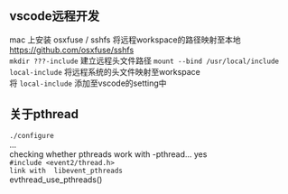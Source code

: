 ## vscode远程开发  
mac 上安装 osxfuse / sshfs 将远程workspace的路径映射至本地
https://github.com/osxfuse/sshfs  
`mkdir ???-include` 建立远程头文件路径
`mount --bind /usr/local/include local-include` 将远程系统的头文件映射至workspace  
将 `local-include` 添加至vscode的setting中

## 关于pthread
``./configure ``  
...  
checking whether pthreads work with -pthread... yes  
``#include <event2/thread.h>``  
``link with  libevent_pthreads``  
evthread_use_pthreads()  
